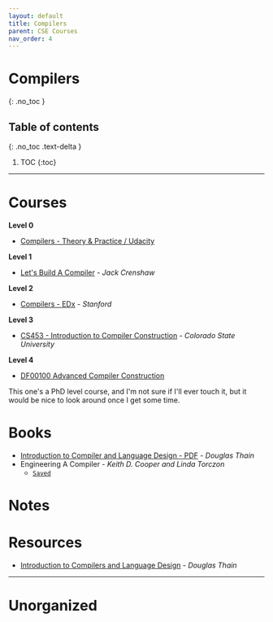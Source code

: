 ```yaml
---
layout: default
title: Compilers
parent: CSE Courses
nav_order: 4
---
```


# Compilers
{: .no_toc }

## Table of contents
{: .no_toc .text-delta }

1. TOC
{:toc}

---

# Courses

__Level 0__

- [Compilers - Theory & Practice / Udacity](https://classroom.udacity.com/courses/ud168)

__Level 1__

- [Let's Build A Compiler](https://compilers.iecc.com/crenshaw/) - *Jack Crenshaw*

__Level 2__

- [Compilers - EDx](https://learning.edx.org/course/course-v1:StanfordOnline+SOE.YCSCS1+3T2020/home) - *Stanford*

__Level 3__

- [CS453 - Introduction to Compiler Construction](https://www.cs.colostate.edu/~pouchet/classes/CS453/) - *Colorado State University*

__Level 4__

- [DF00100 Advanced Compiler Construction](https://www.ida.liu.se/~chrke55/courses/ACC/ACC.shtml)

This one's a PhD level course, and I'm not sure if I'll ever touch it, but it would be nice to look around once I get some time.

# Books

- [Introduction to Compiler and Language Design - PDF](https://www3.nd.edu/~dthain/compilerbook/compilerbook.pdf) - *Douglas Thain*
- Engineering A Compiler - *Keith D. Cooper and Linda Torczon*
	- [`Saved`](file:///media/rishi/d057170c-fade-44e6-a98a-5028064c1c84/Computer%20Science/Compilers/engineering-a-compiler-2nd.pdf)

# Notes

# Resources

- [Introduction to Compilers and Language Design](https://www3.nd.edu/~dthain/compilerbook/) - *Douglas Thain*

---

# Unorganized
